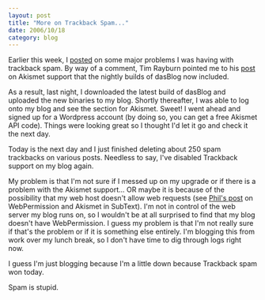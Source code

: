 ```yaml
---
layout: post
title: "More on Trackback Spam..."
date: 2006/10/18
category: blog
---
```


Earlier this week, I [posted](/blog/2006/10/16/trackback-spam-deluge/) on some major problems I was having with trackback spam. By way of a comment, Tim Rayburn pointed me to his [post](http://timrayburn.net/blog/upgrading-to-dasblog-1-9-6288/) on Akismet support that the nightly builds of dasBlog now included. 

As a result, last night, I downloaded the latest build of dasBlog and uploaded the new binaries to my blog. Shortly thereafter, I was able to log onto my blog and see the section for Akismet. Sweet! I went ahead and signed up for a Wordpress account (by doing so, you can get a free Akismet API code). Things were looking great so I thought I'd let it go and check it the next day. 

Today is the next day and I just finished deleting about 250 spam trackbacks on various posts. Needless to say, I've disabled Trackback support on my blog again. 

My problem is that I'm not sure if I messed up on my upgrade or if there is a problem with the Akismet support... OR maybe it is because of the possibility that my web host doesn't allow web requests (see [Phil's post](http://haacked.com/archive/2006/10/17/Why_Oh_Why_Couldnt_WebPermission_Be_Part_Of_Medium_Trust.aspx) on WebPermission and Akismet in SubText). I'm not in control of the web server my blog runs on, so I wouldn't be at all surprised to find that my blog doesn't have WebPermission. I guess my problem is that I'm not really sure if that's the problem or if it is something else entirely. I'm blogging this from work over my lunch break, so I don't have time to dig through logs right now. 

I guess I'm just blogging because I'm a little down because Trackback spam won today. 

Spam is stupid.

